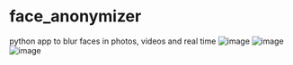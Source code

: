 # face_anonymizer
python app to blur faces in photos, videos and real time
![image](https://user-images.githubusercontent.com/43907678/147241091-6caed7ee-acef-44e3-8064-0cf49b341fad.png)
![image](https://user-images.githubusercontent.com/43907678/147241136-8abdf746-2865-4431-9242-75b28f1d3a07.png)
![image](https://imgur.com/Y7mssJJ)
